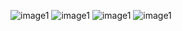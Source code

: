![image1](https://github.com/jianguoz/Text-Generation/blob/master/misc/Maomao/Maomao.jpeg)
![image1](https://github.com/jianguoz/Text-Generation/blob/master/misc/Maomao/Maomao_2.jpeg)
![image1](https://github.com/jianguoz/Text-Generation/blob/master/misc/Maomao/Maomao_3.jpeg)
![image1](https://github.com/jianguoz/Text-Generation/blob/master/misc/Maomao/Maomao_4.jpeg)
